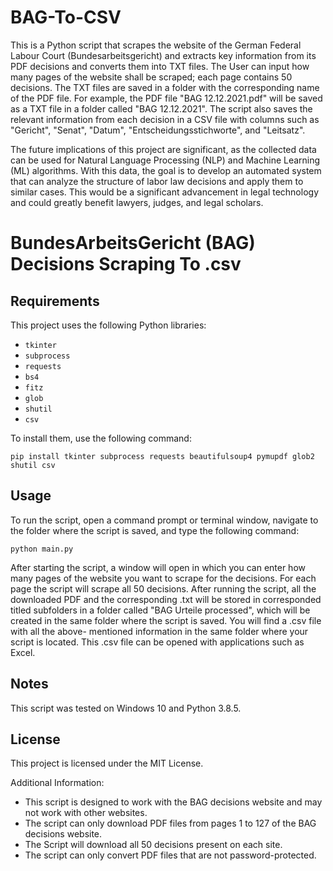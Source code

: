 # BAG-To-CSV

This is a Python script that scrapes the website of the German Federal Labour Court 
(Bundesarbeitsgericht) and extracts key information from its PDF decisions and converts them into 
TXT files. The User can input how many pages of the website shall be scraped; each page contains 50 
decisions. The TXT files are saved in a folder with the corresponding name of the PDF file. For 
example, the PDF file "BAG 12.12.2021.pdf" will be saved as a TXT file in a folder called "BAG 
12.12.2021". The script also saves the relevant information from each decision in a CSV file with 
columns such as "Gericht", "Senat", "Datum", "Entscheidungsstichworte", and "Leitsatz".

The future implications of this project are significant, as the collected data can be used for Natural 
Language Processing (NLP) and Machine Learning (ML) algorithms. With this data, the goal is to 
develop an automated system that can analyze the structure of labor law decisions and apply them to 
similar cases. This would be a significant advancement in legal technology and could greatly benefit 
lawyers, judges, and legal scholars.

# BundesArbeitsGericht (BAG) Decisions Scraping To .csv

## Requirements

This project uses the following Python libraries:
- `tkinter`
- `subprocess`
- `requests`
- `bs4`
- `fitz`
- `glob`
- `shutil`
- `csv`

To install them, use the following command:

```
pip install tkinter subprocess requests beautifulsoup4 pymupdf glob2 shutil csv
```

## Usage

To run the script, open a command prompt or terminal window, navigate to the folder where the 
script is saved, and type the following command:

```
python main.py
```

After starting the script, a window will open in which you can enter how many pages of the website 
you want to scrape for the decisions. For each page the script will scrape all 50 decisions.
After running the script, all the downloaded PDF and the corresponding .txt will be stored in corresponded titled subfolders in a folder called "BAG Urteile processed", which 
will be created in the same folder where the script is saved. You will find a .csv file with all the above-
mentioned information in the same folder where your script is located. This .csv file can be opened with applications such as Excel.

## Notes

This script was tested on Windows 10 and Python 3.8.5.

## License

This project is licensed under the MIT License.

Additional Information:

- This script is designed to work with the BAG decisions website and may not work with other 
websites.
- The script can only download PDF files from pages 1 to 127 of the BAG decisions website.
- The Script will download all 50 decisions present on each site.
- The script can only convert PDF files that are not password-protected.
